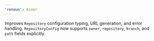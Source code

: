 ```yaml
---
'renoun': minor
---
```


Improves `Repository` configuration typing, URL generation, and error handling. `RepositoryConfig` now supports `owner`, `repository`, `branch`, and `path` fields explicitly.
